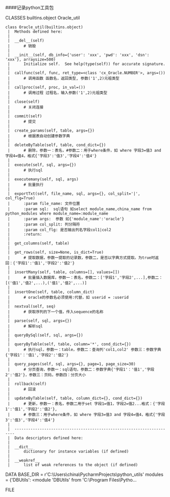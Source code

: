 ####记录python工具包

CLASSES
    builtins.object
        Oracle_util

    class Oracle_util(builtins.object)
     |  Methods defined here:
     |
     |  __del__(self)
     |      # 销毁
     |
     |  __init__(self, db_info={'user': 'xxx', 'pwd': 'xxx', 'dsn': 'xxx'}, arraysize=500)
     |      Initialize self.  See help(type(self)) for accurate signature.
     |
     |  callfunc(self, func, ret_type=<class 'cx_Oracle.NUMBER'>, args=())
     |      # 调用函数 函数名，返回类型, 参数('1',2)元祖类型
     |
     |  callproc(self, proc, in_val=())
     |      # 调用过程 过程名，输入参数('1',2)元祖类型
     |
     |  close(self)
     |      # 关闭连接
     |
     |  commit(self)
     |      # 提交
     |
     |  create_params(self, table, args={})
     |      # 根据表自动创建参数字典
     |
     |  deleteByTable(self, table, cond_dict={})
     |      # 删除，参数一：表名，#参数二：用于where条件，如 where 字段3=值3 and 字段4=值4，格式{'字段3':'值3','字段4':'值4'}
     |
     |  execute(self, sql, args={})
     |      # 执行sql
     |
     |  executemany(self, sql, args)
     |      # 批量执行
     |
     |  exportTxt(self, file_name, sql, args={}, col_split='|', col_flg=True)
     |      :param file_name: 文件位置
     |      :param sql:  sql语句 如select module_name,china_name from python_modules where module_name=:module_name
     |      :param args:  参数 如{'module_name':'oracle'}
     |      :param col_split: 列分隔符
     |      :param col_flg: 是否输出列名字段col1|col2
     |      :return:
     |
     |  get_columns(self, table)
     |
     |  get_rows(self, size=None, is_dict=True)
     |      # 提取数据，参数一提取的记录数，参数二，是否以字典方式提取。为true时返回：{'字段1':'值1','字段2':'值2'}
     |
     |  insertMany(self, table, columns=[], values=[])
     |      # 批量插入数据库，参数一：表名，参数二：['字段1','字段2',...],参数二：[('值1','值2',...),('值1','值2',...)]
     |
     |  insertOne(self, table, column_dict)
     |      # oracle的参数名必须使用:代替，如 userid = :userid
     |
     |  nextval(self, seq)
     |      # 获取序列的下一个值，传入sequence的名称
     |
     |  parse(self, sql, args={})
     |      # 解析sql
     |
     |  queryBySql(self, sql, args={})
     |
     |  queryByTable(self, table, column='*', cond_dict={})
     |      # 执行sql，参数一：table，参数二：查询列'col1,col2' 参数三：参数字典{'字段1'：'值1','字段2':'值2'}
     |
     |  query_pages(self, sql, args={}, page=1, page_size=30)
     |      # 分页查询，参数一：sql语句，参数二：参数字典{'字段1'：'值1','字段2':'值2'}，参数三：页码，参数四：分页大小
     |
     |  rollback(self)
     |      # 回滚
     |
     |  updateByTable(self, table, column_dict={}, cond_dict={})
     |      # 更新，参数一：表名，参数二用于set 字段1=值1，字段2=值2...格式：{'字段1':'值1','字段2':'值2'},
     |      # 参数三：用于where条件，如 where 字段3=值3 and 字段4=值4，格式{'字段3':'值3','字段4':'值4'}
     |
     |  ----------------------------------------------------------------------
     |  Data descriptors defined here:
     |
     |  __dict__
     |      dictionary for instance variables (if defined)
     |
     |  __weakref__
     |      list of weak references to the object (if defined)

DATA
    BASE_DIR = r'C:\Users\china\PycharmProjects\python_utils'
    modules = {'DBUtils': <module 'DBUtils' from 'C:\\Program Files\\Pytho...

FILE